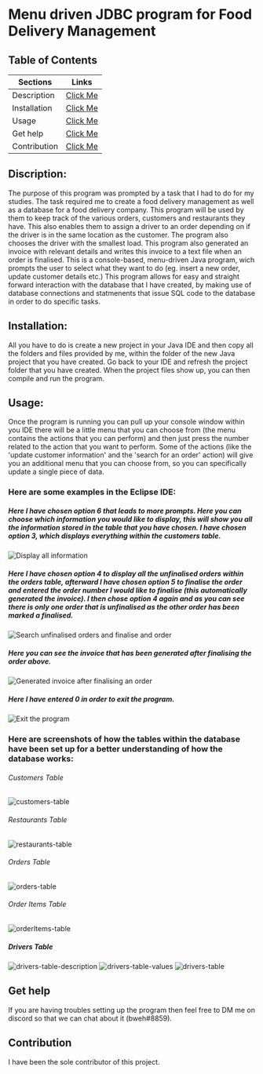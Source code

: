 # Menu driven JDBC program for Food Delivery Management

## Table of Contents
| Sections | Links | 
| ------------- |:-------------:|
| Description | [Click Me](#description) |
| Installation | [Click Me](#installation) |   
| Usage | [Click Me](#usage) |
| Get help | [Click Me](#get-help)
| Contribution | [Click Me](#contribution) |

## Discription:
The purpose of this program was prompted by a task that I had to do for my studies. The task required me to create a food delivery management as well as a database for a food delivery company. This program will be used by them to keep track of the various orders, customers and restaurants they have. This also enables them to assign a driver to an order depending on if the driver is in the same location as the customer. The program also chooses the driver with the smallest load. This program also generated an invoice with relevant details and writes this invoice to a text file when an order is finalised. This is a console-based, menu-driven Java program, wich prompts the user to select what they want to do (eg. insert a new order, update customer details etc.) This program allows for easy and straight forward interaction with the database that I have created, by making use of database connections and statmenents that issue SQL code to the database in order to do specific tasks.

## Installation:
All you have to do is create a new project in your Java IDE and then copy all the folders and files provided by me, within the folder of the new Java project that you have created. Go back to your IDE and refresh the project folder that you have created.
When the project files show up, you can then compile and run the program.

## Usage: 
Once the program is running you can pull up your console window within you IDE there will be a little menu that you can choose from (the menu contains the actions that you can perform) and then just press the number related to the action that you want to perform. Some of the actions (like the 'update customer information' and the 'search for an order' action) will give you an additional menu that you can choose from, so you can specifically update a single piece of data. 

### Here are some examples in the Eclipse IDE:

##### Here I have chosen option 6 that leads to more prompts. Here you can choose which information you would like to display, this will show you all the information stored in the table that you have chosen. I have chosen option 3, which displays everything within the customers table.
![Display all information](/README%20Screenshots/1.PNG)

##### Here I have chosen option 4 to display all the unfinalised orders within the orders table, afterward I have chosen option 5 to finalise the order and entered the order number I would like to finalise (this automatically generated the invoice). I then chose option 4 again and as you can see there is only one order that is unfinalised as the other order has been marked a finalised.
![Search unfinalised orders and finalise and order](/README%20Screenshots/2.PNG)

##### Here you can see the invoice that has been generated after finalising the order above.
![Generated invoice after finalising an order](/README%20Screenshots/3.PNG)

##### Here I have entered 0 in order to exit the program.
![Exit the program](/README%20Screenshots/4.PNG)

### Here are screenshots of how the tables within the database have been set up for a better understanding of how the database works:

###### Customers Table
![customers-table](/README%20Screenshots/customer%20table.PNG)

###### Restaurants Table
![restaurants-table](/README%20Screenshots/restaurants%20table.PNG)

###### Orders Table
![orders-table](/README%20Screenshots/orders%20table.PNG)

###### Order Items Table
![orderItems-table](/README%20Screenshots/orderItems%20table.PNG)

##### Drivers Table
![drivers-table-description](/README%20Screenshots/driver%20table%20description.PNG)
![drivers-table-values](/README%20Screenshots/drivers%20table%20values.PNG)
![drivers-table](/README%20Screenshots/driver%20table.PNG)

## Get help
If you are having troubles setting up the program then feel free to DM me on discord so that we can chat about it (bweh#8859).

## Contribution
I have been the sole contributor of this project.
